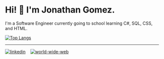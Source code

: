 # Hi! 👋 I'm Jonathan Gomez.

I'm a Software Engineer currently going to school learning C#, SQL, CSS, and HTML.


[![Top Langs](https://github-readme-stats.vercel.app/api/top-langs/?username=jonathan-f-gomez&hide=javascript&theme=radical&layout=compact)](https://github.com/jonathan-f-gomez/github-readme-stats)

*****

[![linkedin](https://user-images.githubusercontent.com/77364011/111492956-6175fb00-86fa-11eb-9787-74434251b70d.png)][1]&nbsp;&nbsp;&nbsp;
[![world-wide-web](https://user-images.githubusercontent.com/77364011/111493375-b9146680-86fa-11eb-854b-24c6e5071a0c.png)][2]




[1]: https://www.linkedin.com/in/jonathan-f-gomez/
[2]: https://www.jgomez.dev/

<!--
**jonathan-f-gomez/jonathan-f-gomez** is a ✨ _special_ ✨ repository because its `README.md` (this file) appears on your GitHub profile.

Here are some ideas to get you started:

- 🔭 I’m currently working on ...
- 🌱 I’m currently learning ...
- 👯 I’m looking to collaborate on ...
- 🤔 I’m looking for help with ...
- 💬 Ask me about ...
- 📫 How to reach me: ...
- 😄 Pronouns: ...
- ⚡ Fun fact: ...
-->
